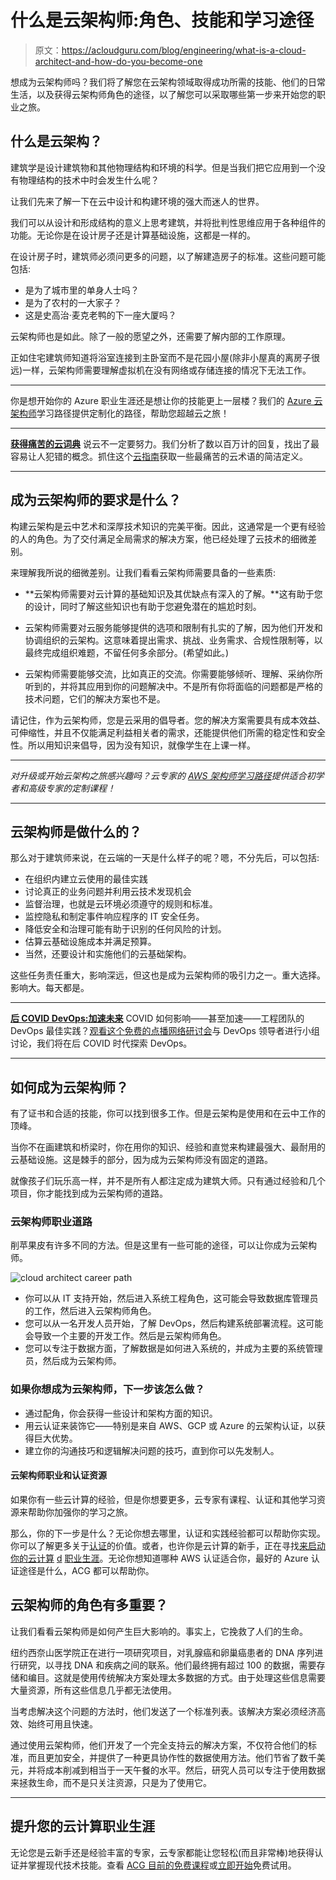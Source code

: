 # 什么是云架构师:角色、技能和学习途径

> 原文：<https://acloudguru.com/blog/engineering/what-is-a-cloud-architect-and-how-do-you-become-one>

想成为云架构师吗？我们将了解您在云架构领域取得成功所需的技能、他们的日常生活，以及获得云架构师角色的途径，以了解您可以采取哪些第一步来开始您的职业之旅。

## 什么是云架构？

建筑学是设计建筑物和其他物理结构和环境的科学。但是当我们把它应用到一个没有物理结构的技术中时会发生什么呢？

让我们先来了解一下在云中设计和构建环境的强大而迷人的世界。

我们可以从设计和形成结构的意义上思考建筑，并将批判性思维应用于各种组件的功能。无论你是在设计房子还是计算基础设施，这都是一样的。

在设计房子时，建筑师必须问更多的问题，以了解建造房子的标准。这些问题可能包括:

*   是为了城市里的单身人士吗？
*   是为了农村的一大家子？
*   这是史高治·麦克老鸭的下一座大厦吗？

云架构师也是如此。除了一般的愿望之外，还需要了解内部的工作原理。

正如住宅建筑师知道将浴室连接到主卧室而不是花园小屋(除非小屋真的离房子很远)一样，云架构师需要理解虚拟机在没有网络或存储连接的情况下无法工作。

* * *

你是想开始你的 Azure 职业生涯还是想让你的技能更上一层楼？我们的 [Azure 云架构师](https://acloudguru.com/learning-paths/azure-architecture)学习路径提供定制化的路径，帮助您超越云之旅！

* * *

[**获得痛苦的云词典**](https://get.acloudguru.com/cloud-dictionary-of-pain)
说云不一定要努力。我们分析了数以百万计的回复，找出了最容易让人犯错的概念。抓住这个[云指南](https://get.acloudguru.com/cloud-dictionary-of-pain)获取一些最痛苦的云术语的简洁定义。

* * *

## 成为云架构师的要求是什么？

构建云架构是云中艺术和深厚技术知识的完美平衡。因此，这通常是一个更有经验的人的角色。为了交付满足全局需求的解决方案，他已经处理了云技术的细微差别。

来理解我所说的细微差别。让我们看看云架构师需要具备的一些素质:

*   **云架构师需要对云计算的基础知识及其优缺点有深入的了解。**这有助于您的设计，同时了解这些知识也有助于您避免潜在的尴尬时刻。

*   云架构师需要对云服务能够提供的选项和限制有扎实的了解，因为他们开发和协调组织的云架构。这意味着提出需求、挑战、业务需求、合规性限制等，以最终完成组织难题，不留任何多余部分。(希望如此。)

*   云架构师需要能够交流，比如真正的交流。你需要能够倾听、理解、采纳你所听到的，并将其应用到你的问题解决中。不是所有你将面临的问题都是严格的技术问题，它们的解决方案也不是。

请记住，作为云架构师，您是云采用的倡导者。您的解决方案需要具有成本效益、可伸缩性，并且不仅能满足利益相关者的需求，还能提供他们所需的稳定性和安全性。所以用知识来倡导，因为没有知识，就像学生在上课一样。

* * *

*对升级或开始云架构之旅感兴趣吗？云专家的 [AWS 架构师学习路径](https://acloudguru.com/learning-paths/aws-architect)提供适合初学者和高级专家的定制课程！*

* * *

## 云架构师是做什么的？

那么对于建筑师来说，在云端的一天是什么样子的呢？嗯，不分先后，可以包括:

*   在组织内建立云使用的最佳实践
*   讨论真正的业务问题并利用云技术发现机会
*   监督治理，也就是云环境必须遵守的规则和标准。
*   监控隐私和制定事件响应程序的 IT 安全任务。
*   降低安全和治理可能有助于识别的任何风险的计划。
*   估算云基础设施成本并满足预算。
*   当然，还要设计和实施他们的云基础架构。

这些任务责任重大，影响深远，但这也是成为云架构师的吸引力之一。重大选择。影响大。每天都是。

* * *

[**后 COVID DevOps:加速未来**](https://get.acloudguru.com/post-covid-devops-accelerating-future-webinar) COVID 如何影响——甚至加速——工程团队的 DevOps 最佳实践？[观看这个免费的点播网络研讨会](https://get.acloudguru.com/post-covid-devops-accelerating-future-webinarhttps://get.acloudguru.com/post-covid-devops-accelerating-future-webinar)与 DevOps 领导者进行小组讨论，我们将在后 COVID 时代探索 DevOps。

* * *

## 如何成为云架构师？

有了证书和合适的技能，你可以找到很多工作。但是云架构是使用和在云中工作的顶峰。

当你不在画建筑和桥梁时，你在用你的知识、经验和直觉来构建最强大、最耐用的云基础设施。这是棘手的部分，因为成为云架构师没有固定的道路。

就像孩子们玩乐高一样，并不是所有人都注定成为建筑大师。只有通过经验和几个项目，你才能找到成为云架构师的道路。

### **云架构师职业道路**

削苹果皮有许多不同的方法。但是这里有一些可能的途径，可以让你成为云架构师。

![cloud architect career path ](img/b2a863b8f8b9537b43ae134facb0ba63.png)

*   你可以从 IT 支持开始，然后进入系统工程角色，这可能会导致数据库管理员的工作，然后进入云架构师角色。
*   您可以从一名开发人员开始，了解 DevOps，然后构建系统部署流程。这可能会导致一个主要的开发工作。然后是云架构师角色。
*   您可以专注于数据方面，了解数据是如何进入系统的，并成为主要的系统管理员，然后成为云架构师。

### 如果你想成为云架构师，下一步该怎么做？

*   通过配角，你会获得一些设计和架构方面的知识。
*   用云认证来装饰它——特别是来自 AWS、GCP 或 Azure 的云架构认证，以获得巨大优势。
*   建立你的沟通技巧和逻辑解决问题的技巧，直到你可以先发制人。

#### **云架构师职业和认证资源**

如果你有一些云计算的经验，但是你想要更多，云专家有课程、认证和其他学习资源来帮助你加强你的学习之旅。

那么，你的下一步是什么？无论你想去哪里，认证和实践经验都可以帮助你实现。你可以了解更多关于[认证](https://acloudguru.com/blog/engineering/the-value-of-an-aws-certification)的价值。或者，也许你是云计算的新手，正在寻找[来启动你的云计算](https://acloudguru.com/blog/engineering/jump-start-your-cloud-career) [d](https://acloudguru.com/blog/engineering/jump-start-your-cloud-career) [职业生涯](https://acloudguru.com/blog/engineering/jump-start-your-cloud-career)。无论你想知道哪种 AWS 认证适合你，最好的 Azure 认证途径是什么，ACG 都可以帮助你。

## 云架构师的角色有多重要？

让我们看看云架构师是如何产生巨大影响的。事实上，它挽救了人们的生命。

纽约西奈山医学院正在进行一项研究项目，对乳腺癌和卵巢癌患者的 DNA 序列进行研究，以寻找 DNA 和疾病之间的联系。他们最终拥有超过 100 的数据，需要存储和编目。这就是使用传统解决方案处理太多数据的方式。由于处理这些信息需要大量资源，所有这些信息几乎都无法使用。

当考虑解决这个问题的方法时，他们发送了一个标准列表。该解决方案必须经济高效、始终可用且快速。

通过使用云架构师，他们开发了一个完全支持云的解决方案，不仅符合他们的标准，而且更加安全，并提供了一种更具协作性的数据使用方法。他们节省了数千美元，并将成本削减到相当于一天午餐的水平。然后，研究人员可以专注于使用数据来拯救生命，而不是只关注资源，只是为了使用它。

* * *

## 提升您的云计算职业生涯

无论您是云新手还是经验丰富的专家，云专家都能让您轻松(而且非常棒)地获得认证并掌握现代技术技能。查看 [ACG 目前的免费课程](https://acloudguru.com/blog/news/whats-free-at-acg-april-2021)或[立即开始](https://acloudguru.com/pricing)免费试用。